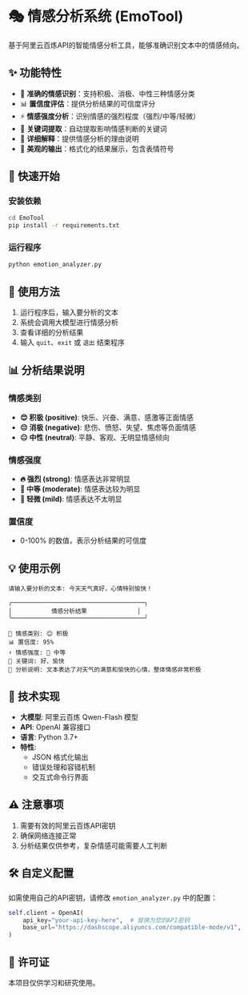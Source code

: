 # 🎭 情感分析系统 (EmoTool)

基于阿里云百炼API的智能情感分析工具，能够准确识别文本中的情感倾向。

## ✨ 功能特性

- 🎯 **准确的情感识别**：支持积极、消极、中性三种情感分类
- 📊 **置信度评估**：提供分析结果的可信度评分
- ⚡ **情感强度分析**：识别情感的强烈程度（强烈/中等/轻微）
- 🔑 **关键词提取**：自动提取影响情感判断的关键词
- 💭 **详细解释**：提供情感分析的理由说明
- 🎨 **美观的输出**：格式化的结果展示，包含表情符号

## 🚀 快速开始

### 安装依赖

```bash
cd EmoTool
pip install -r requirements.txt
```

### 运行程序

```bash
python emotion_analyzer.py
```

## 📖 使用方法

1. 运行程序后，输入要分析的文本
2. 系统会调用大模型进行情感分析
3. 查看详细的分析结果
4. 输入 `quit`、`exit` 或 `退出` 结束程序

## 📊 分析结果说明

### 情感类别
- **😊 积极 (positive)**: 快乐、兴奋、满意、感激等正面情感
- **😔 消极 (negative)**: 悲伤、愤怒、失望、焦虑等负面情感
- **😐 中性 (neutral)**: 平静、客观、无明显情感倾向

### 情感强度
- **🔥 强烈 (strong)**: 情感表达非常明显
- **🌟 中等 (moderate)**: 情感表达较为明显
- **💫 轻微 (mild)**: 情感表达不太明显

### 置信度
- 0-100% 的数值，表示分析结果的可信度

## 💡 使用示例

```
请输入要分析的文本: 今天天气真好，心情特别愉快！

╭─────────────────────────────────────╮
│           情感分析结果              │
╰─────────────────────────────────────╯

🎯 情感类别: 😊 积极
📊 置信度: 95%
⚡ 情感强度: 🌟 中等
🔑 关键词: 好、愉快
💭 分析说明: 文本表达了对天气的满意和愉快的心情，整体情感非常积极
```

## 🔧 技术实现

- **大模型**: 阿里云百炼 Qwen-Flash 模型
- **API**: OpenAI 兼容接口
- **语言**: Python 3.7+
- **特性**: 
  - JSON 格式化输出
  - 错误处理和容错机制
  - 交互式命令行界面

## ⚠️ 注意事项

1. 需要有效的阿里云百炼API密钥
2. 确保网络连接正常
3. 分析结果仅供参考，复杂情感可能需要人工判断

## 🛠️ 自定义配置

如需使用自己的API密钥，请修改 `emotion_analyzer.py` 中的配置：

```python
self.client = OpenAI(
    api_key="your-api-key-here",  # 替换为您的API密钥
    base_url="https://dashscope.aliyuncs.com/compatible-mode/v1",
)
```

## 📝 许可证

本项目仅供学习和研究使用。
